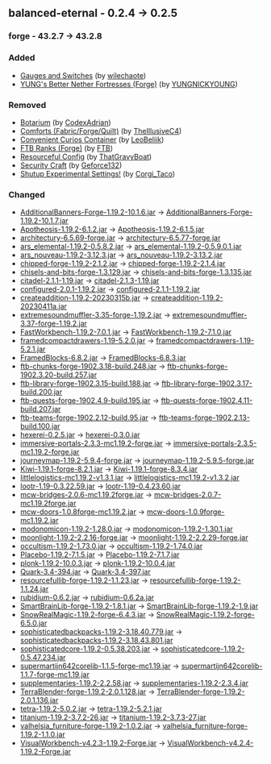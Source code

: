 ## balanced-eternal - 0.2.4 -> 0.2.5

### forge - 43.2.7 -> 43.2.8

### Added

  * [Gauges and Switches](https://www.curseforge.com/minecraft/mc-mods/redstone-gauges-and-switches) (by [wilechaote](https://www.curseforge.com/members/wilechaote/projects))
  * [YUNG's Better Nether Fortresses (Forge)](https://www.curseforge.com/minecraft/mc-mods/yungs-better-nether-fortresses) (by [YUNGNICKYOUNG](https://www.curseforge.com/members/YUNGNICKYOUNG/projects))

### Removed

  * [Botarium](https://www.curseforge.com/minecraft/mc-mods/botarium) (by [CodexAdrian](https://www.curseforge.com/members/CodexAdrian/projects))
  * [Comforts (Fabric/Forge/Quilt)](https://www.curseforge.com/minecraft/mc-mods/comforts) (by [TheIllusiveC4](https://www.curseforge.com/members/TheIllusiveC4/projects))
  * [Convenient Curios Container](https://www.curseforge.com/minecraft/mc-mods/convenient-curios-container) (by [LeoBeliik](https://www.curseforge.com/members/LeoBeliik/projects))
  * [FTB Ranks (Forge)](https://www.curseforge.com/minecraft/mc-mods/ftb-ranks-forge) (by [FTB](https://www.curseforge.com/members/FTB/projects))
  * [Resourceful Config](https://www.curseforge.com/minecraft/mc-mods/resourceful-config) (by [ThatGravyBoat](https://www.curseforge.com/members/ThatGravyBoat/projects))
  * [Security Craft](https://www.curseforge.com/minecraft/mc-mods/security-craft) (by [Geforce132](https://www.curseforge.com/members/Geforce132/projects))
  * [Shutup Experimental Settings!](https://www.curseforge.com/minecraft/mc-mods/shutup-experimental-settings) (by [Corgi_Taco](https://www.curseforge.com/members/Corgi_Taco/projects))

### Changed

  * [AdditionalBanners-Forge-1.19.2-10.1.6.jar](https://www.curseforge.com/minecraft/mc-mods/additional-banners/files/4068893) -> [AdditionalBanners-Forge-1.19.2-10.1.7.jar](https://www.curseforge.com/minecraft/mc-mods/additional-banners/files/4481343)
  * [Apotheosis-1.19.2-6.1.2.jar](https://www.curseforge.com/minecraft/mc-mods/apotheosis/files/4443341) -> [Apotheosis-1.19.2-6.1.5.jar](https://www.curseforge.com/minecraft/mc-mods/apotheosis/files/4453685)
  * [architectury-6.5.69-forge.jar](https://www.curseforge.com/minecraft/mc-mods/architectury-api/files/4384406) -> [architectury-6.5.77-forge.jar](https://www.curseforge.com/minecraft/mc-mods/architectury-api/files/4476084)
  * [ars_elemental-1.19.2-0.5.8.2.jar](https://www.curseforge.com/minecraft/mc-mods/ars-elemental/files/4424442) -> [ars_elemental-1.19.2-0.5.9.0.1.jar](https://www.curseforge.com/minecraft/mc-mods/ars-elemental/files/4482116)
  * [ars_nouveau-1.19.2-3.12.3.jar](https://www.curseforge.com/minecraft/mc-mods/ars-nouveau/files/4410803) -> [ars_nouveau-1.19.2-3.13.2.jar](https://www.curseforge.com/minecraft/mc-mods/ars-nouveau/files/4477656)
  * [chipped-forge-1.19.2-2.1.2.jar](https://www.curseforge.com/minecraft/mc-mods/chipped/files/4434885) -> [chipped-forge-1.19.2-2.1.4.jar](https://www.curseforge.com/minecraft/mc-mods/chipped/files/4463479)
  * [chisels-and-bits-forge-1.3.129.jar](https://www.curseforge.com/minecraft/mc-mods/chisels-bits/files/4402503) -> [chisels-and-bits-forge-1.3.135.jar](https://www.curseforge.com/minecraft/mc-mods/chisels-bits/files/4449160)
  * [citadel-2.1.1-1.19.jar](https://www.curseforge.com/minecraft/mc-mods/citadel/files/4132623) -> [citadel-2.1.3-1.19.jar](https://www.curseforge.com/minecraft/mc-mods/citadel/files/4473243)
  * [configured-2.0.1-1.19.2.jar](https://www.curseforge.com/minecraft/mc-mods/configured/files/4011355) -> [configured-2.1.1-1.19.2.jar](https://www.curseforge.com/minecraft/mc-mods/configured/files/4462837)
  * [createaddition-1.19.2-20230315b.jar](https://www.curseforge.com/minecraft/mc-mods/createaddition/files/4438795) -> [createaddition-1.19.2-20230411a.jar](https://www.curseforge.com/minecraft/mc-mods/createaddition/files/4486261)
  * [extremesoundmuffler-3.35-forge-1.19.2.jar](https://www.curseforge.com/minecraft/mc-mods/extreme-sound-muffler/files/4323663) -> [extremesoundmuffler-3.37-forge-1.19.2.jar](https://www.curseforge.com/minecraft/mc-mods/extreme-sound-muffler/files/4483111)
  * [FastWorkbench-1.19.2-7.0.1.jar](https://www.curseforge.com/minecraft/mc-mods/fastworkbench/files/4029996) -> [FastWorkbench-1.19.2-7.1.0.jar](https://www.curseforge.com/minecraft/mc-mods/fastworkbench/files/4485304)
  * [framedcompactdrawers-1.19-5.2.0.jar](https://www.curseforge.com/minecraft/mc-mods/framed-compacting-drawers/files/4023353) -> [framedcompactdrawers-1.19-5.2.1.jar](https://www.curseforge.com/minecraft/mc-mods/framed-compacting-drawers/files/4459815)
  * [FramedBlocks-6.8.2.jar](https://www.curseforge.com/minecraft/mc-mods/framedblocks/files/4444885) -> [FramedBlocks-6.8.3.jar](https://www.curseforge.com/minecraft/mc-mods/framedblocks/files/4481609)
  * [ftb-chunks-forge-1902.3.18-build.248.jar](https://www.curseforge.com/minecraft/mc-mods/ftb-chunks-forge/files/4443732) -> [ftb-chunks-forge-1902.3.20-build.257.jar](https://www.curseforge.com/minecraft/mc-mods/ftb-chunks-forge/files/4478935)
  * [ftb-library-forge-1902.3.15-build.188.jar](https://www.curseforge.com/minecraft/mc-mods/ftb-library-forge/files/4440400) -> [ftb-library-forge-1902.3.17-build.200.jar](https://www.curseforge.com/minecraft/mc-mods/ftb-library-forge/files/4478919)
  * [ftb-quests-forge-1902.4.9-build.195.jar](https://www.curseforge.com/minecraft/mc-mods/ftb-quests-forge/files/4415430) -> [ftb-quests-forge-1902.4.11-build.207.jar](https://www.curseforge.com/minecraft/mc-mods/ftb-quests-forge/files/4478932)
  * [ftb-teams-forge-1902.2.12-build.95.jar](https://www.curseforge.com/minecraft/mc-mods/ftb-teams-forge/files/4367026) -> [ftb-teams-forge-1902.2.13-build.100.jar](https://www.curseforge.com/minecraft/mc-mods/ftb-teams-forge/files/4477315)
  * [hexerei-0.2.5.jar](https://www.curseforge.com/minecraft/mc-mods/hexerei/files/4035671) -> [hexerei-0.3.0.jar](https://www.curseforge.com/minecraft/mc-mods/hexerei/files/4466686)
  * [immersive-portals-2.3.3-mc1.19.2-forge.jar](https://www.curseforge.com/minecraft/mc-mods/immersive-portals-for-forge/files/4385516) -> [immersive-portals-2.3.5-mc1.19.2-forge.jar](https://www.curseforge.com/minecraft/mc-mods/immersive-portals-for-forge/files/4477626)
  * [journeymap-1.19.2-5.9.4-forge.jar](https://www.curseforge.com/minecraft/mc-mods/journeymap/files/4437152) -> [journeymap-1.19.2-5.9.5-forge.jar](https://www.curseforge.com/minecraft/mc-mods/journeymap/files/4473123)
  * [Kiwi-1.19.1-forge-8.2.1.jar](https://www.curseforge.com/minecraft/mc-mods/kiwi/files/4394197) -> [Kiwi-1.19.1-forge-8.3.4.jar](https://www.curseforge.com/minecraft/mc-mods/kiwi/files/4451128)
  * [littlelogistics-mc1.19.2-v1.3.1.jar](https://www.curseforge.com/minecraft/mc-mods/little-logistics/files/4050924) -> [littlelogistics-mc1.19.2-v1.3.2.jar](https://www.curseforge.com/minecraft/mc-mods/little-logistics/files/4446369)
  * [lootr-1.19-0.3.22.59.jar](https://www.curseforge.com/minecraft/mc-mods/lootr/files/4179721) -> [lootr-1.19-0.4.23.60.jar](https://www.curseforge.com/minecraft/mc-mods/lootr/files/4465109)
  * [mcw-bridges-2.0.6-mc1.19.2forge.jar](https://www.curseforge.com/minecraft/mc-mods/macaws-bridges/files/4178166) -> [mcw-bridges-2.0.7-mc1.19.2forge.jar](https://www.curseforge.com/minecraft/mc-mods/macaws-bridges/files/4446187)
  * [mcw-doors-1.0.8forge-mc1.19.2.jar](https://www.curseforge.com/minecraft/mc-mods/macaws-doors/files/4381516) -> [mcw-doors-1.0.9forge-mc1.19.2.jar](https://www.curseforge.com/minecraft/mc-mods/macaws-doors/files/4446154)
  * [modonomicon-1.19.2-1.28.0.jar](https://www.curseforge.com/minecraft/mc-mods/modonomicon/files/4436812) -> [modonomicon-1.19.2-1.30.1.jar](https://www.curseforge.com/minecraft/mc-mods/modonomicon/files/4468456)
  * [moonlight-1.19.2-2.2.16-forge.jar](https://www.curseforge.com/minecraft/mc-mods/selene/files/4431044) -> [moonlight-1.19.2-2.2.29-forge.jar](https://www.curseforge.com/minecraft/mc-mods/selene/files/4478861)
  * [occultism-1.19.2-1.73.0.jar](https://www.curseforge.com/minecraft/mc-mods/occultism/files/4434970) -> [occultism-1.19.2-1.74.0.jar](https://www.curseforge.com/minecraft/mc-mods/occultism/files/4482597)
  * [Placebo-1.19.2-7.1.5.jar](https://www.curseforge.com/minecraft/mc-mods/placebo/files/4441950) -> [Placebo-1.19.2-7.1.7.jar](https://www.curseforge.com/minecraft/mc-mods/placebo/files/4452975)
  * [plonk-1.19.2-10.0.3.jar](https://www.curseforge.com/minecraft/mc-mods/plonk/files/3921449) -> [plonk-1.19.2-10.0.4.jar](https://www.curseforge.com/minecraft/mc-mods/plonk/files/4480791)
  * [Quark-3.4-394.jar](https://www.curseforge.com/minecraft/mc-mods/quark/files/4426258) -> [Quark-3.4-397.jar](https://www.curseforge.com/minecraft/mc-mods/quark/files/4480516)
  * [resourcefullib-forge-1.19.2-1.1.23.jar](https://www.curseforge.com/minecraft/mc-mods/resourceful-lib/files/4434139) -> [resourcefullib-forge-1.19.2-1.1.24.jar](https://www.curseforge.com/minecraft/mc-mods/resourceful-lib/files/4477753)
  * [rubidium-0.6.2.jar](https://www.curseforge.com/minecraft/mc-mods/rubidium/files/3973894) -> [rubidium-0.6.2a.jar](https://www.curseforge.com/minecraft/mc-mods/rubidium/files/4448157)
  * [SmartBrainLib-forge-1.19.2-1.8.1.jar](https://www.curseforge.com/minecraft/mc-mods/smartbrainlib/files/4421082) -> [SmartBrainLib-forge-1.19.2-1.9.jar](https://www.curseforge.com/minecraft/mc-mods/smartbrainlib/files/4458565)
  * [SnowRealMagic-1.19.2-forge-6.4.3.jar](https://www.curseforge.com/minecraft/mc-mods/snow-real-magic/files/4433755) -> [SnowRealMagic-1.19.2-forge-6.5.0.jar](https://www.curseforge.com/minecraft/mc-mods/snow-real-magic/files/4454932)
  * [sophisticatedbackpacks-1.19.2-3.18.40.779.jar](https://www.curseforge.com/minecraft/mc-mods/sophisticated-backpacks/files/4329957) -> [sophisticatedbackpacks-1.19.2-3.18.43.801.jar](https://www.curseforge.com/minecraft/mc-mods/sophisticated-backpacks/files/4465910)
  * [sophisticatedcore-1.19.2-0.5.38.203.jar](https://www.curseforge.com/minecraft/mc-mods/sophisticated-core/files/4329953) -> [sophisticatedcore-1.19.2-0.5.47.234.jar](https://www.curseforge.com/minecraft/mc-mods/sophisticated-core/files/4471229)
  * [supermartijn642corelib-1.1.5-forge-mc1.19.jar](https://www.curseforge.com/minecraft/mc-mods/supermartijn642s-core-lib/files/4430890) -> [supermartijn642corelib-1.1.7-forge-mc1.19.jar](https://www.curseforge.com/minecraft/mc-mods/supermartijn642s-core-lib/files/4484238)
  * [supplementaries-1.19.2-2.2.58.jar](https://www.curseforge.com/minecraft/mc-mods/supplementaries/files/4438309) -> [supplementaries-1.19.2-2.3.4.jar](https://www.curseforge.com/minecraft/mc-mods/supplementaries/files/4488276)
  * [TerraBlender-forge-1.19.2-2.0.1.128.jar](https://www.curseforge.com/minecraft/mc-mods/terrablender/files/4013816) -> [TerraBlender-forge-1.19.2-2.0.1.136.jar](https://www.curseforge.com/minecraft/mc-mods/terrablender/files/4205732)
  * [tetra-1.19.2-5.0.2.jar](https://www.curseforge.com/minecraft/mc-mods/tetra/files/4414851) -> [tetra-1.19.2-5.2.1.jar](https://www.curseforge.com/minecraft/mc-mods/tetra/files/4487237)
  * [titanium-1.19.2-3.7.2-26.jar](https://www.curseforge.com/minecraft/mc-mods/titanium/files/4391554) -> [titanium-1.19.2-3.7.3-27.jar](https://www.curseforge.com/minecraft/mc-mods/titanium/files/4484497)
  * [valhelsia_furniture-forge-1.19.2-1.0.2.jar](https://www.curseforge.com/minecraft/mc-mods/valhelsia-furniture/files/4085201) -> [valhelsia_furniture-forge-1.19.2-1.1.0.jar](https://www.curseforge.com/minecraft/mc-mods/valhelsia-furniture/files/4479188)
  * [VisualWorkbench-v4.2.3-1.19.2-Forge.jar](https://www.curseforge.com/minecraft/mc-mods/visual-workbench/files/4411536) -> [VisualWorkbench-v4.2.4-1.19.2-Forge.jar](https://www.curseforge.com/minecraft/mc-mods/visual-workbench/files/4455250)

